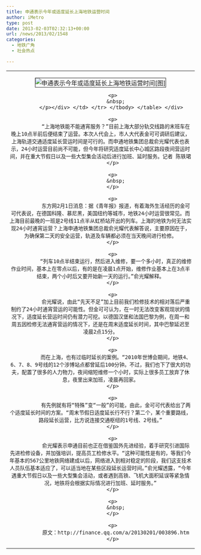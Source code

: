 ```yaml
---
title: 申通表示今年或适度延长上海地铁运营时间
author: iMetro
type: post
date: 2013-02-03T02:32:13+00:00
url: /news/2013/02/1548
categories:
  - 地铁广角
  - 社会热点

---
```

<div align="center">
  <table align="center">
    <tr>
      <td>
        <div align="center">
          <p align="center">
            <div>
              <img src="http://img1.gtimg.com/finance/pics/hv1/241/182/1258/81848101.jpg" alt="申通表示今年或适度延长上海地铁运营时间[图]" name="MM" border="1" />
            </div>
            
            <p>
              &nbsp;
            </p></div> </td> </tr> </tbody> </table> </div> 
            
            <p>
              “上海地铁能不能通宵服务？”目前上海大部分轨交线路的末班车在晚上10点半前后便结束了运营。本次人代会上，市人大代表金可可调研后建议，上海轨道交通适度延长营运时间是可行的。而申通地铁集团总裁俞光耀代表也表示，24小时运营目前尚不可能，但今年将研究适度延长中心城区路段夜间营运时间，并在重大节假日以及一些大型集会活动后进行加班、延时服务。记者 陈轶珺
            </p>
            
            <p>
              &nbsp;
            </p>
            
            <p>
              东方网2月1日消息：据《青年报》报道，有着海外生活经历的金可可代表说，在德国科隆、慕尼黑，美国纽约等城市，地铁24小时运营很常见。而上海目前最晚的一班是2号线11点半从虹桥站开出的列车。上海的地铁为何无法实现24小时通宵运营？上海申通地铁集团总裁俞光耀代表解答说，主要原因在于，为确保第二天的安全运营，轨道及车辆都必须在当天晚间进行检修。
            </p>
            
            <p>
              “列车10点半结束运行，然后进入维修，要一个多小时，真正的维修作业时间，基本上在零点以后，有的是在凌晨1点开始，维修作业基本上在3点半结束，两个小时后又要开始新一天的运行。”俞光耀解释。
            </p>
            
            <p>
              俞光耀说，由此“先天不足”加上目前我们检修技术的相对落后严重制约了24小时通宵营运的可能性。但金可可认为，在一时无法改变客观现状的情况下，适度延长营运时间仍有潜力可挖。以德国汉堡和法国巴黎为例，在周一和周五因检修无法通宵营运的情况下，还是在周末适度延长时间，其中巴黎延迟至凌晨2点15分。
            </p>
            
            <p>
              而在上海，也有过临时延长的案例。“2010年世博会期间，地铁4、6、7、8、9号线的12个涉博站点都曾延后100分钟。不过，我们也下了很大的功夫，配置了很多的人力物力，夜间缩短维修一个小时，实际上很多员工放弃了休息，夜里出来加班，凌晨再回家。
            </p>
            
            <p>
              有先例就有将“特殊”变“一般”的可能，由此，金可可代表给出了两个适度延长时间的方案。“周末节假日适度延长行不行？第二个，某个重要路线，路段延长运营，比方说连接交通枢纽的1号线、2号线。”
            </p>
            
            <p>
              俞光耀表示申通目前也正在借鉴国外先进经验，着手研究引进国际先进检修设备，并加强培训，提高员工检修水平。“这种可能性是有的，等我们今年基本的567公里地铁网络建成以后，网络进入到相对稳定的阶段，我们这支技术人员队伍基本适应了，可以适当地在某些区段延长运营时间。”俞光耀透露，“今年遇重大节假日以及一些大型集会活动，或者遇到高铁、飞机大面积延误等紧急情况，地铁将会根据实际情况进行加班、延时服务。”
            </p>
            
            <p>
              &nbsp;
            </p>
            
            <p>
              原文：http://finance.qq.com/a/20130201/003896.htm
            </p>